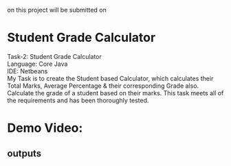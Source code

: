 on this project will be submitted on 
# Student Grade Calculator
Task-2: Student Grade Calculator
<br/>
Language: Core Java
<br/>
IDE: Netbeans
<br/>
My Task is to create the Student based Calculator, which calculates their Total Marks, Average Percentage & their corresponding Grade also.
Calculate the grade of a student based on their marks. 
This task meets all of the requirements and has been thoroughly tested.
<br/>
<h1>Demo Video: </h1>



outputs
----------

